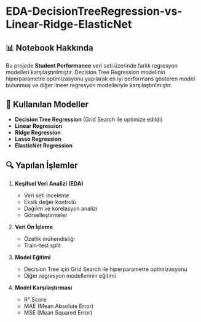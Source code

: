 # EDA-DecisionTreeRegression-vs-Linear-Ridge-ElasticNet

## 📊 Notebook Hakkında
Bu projede **Student Performance** veri seti üzerinde farklı regresyon modelleri karşılaştırılmıştır. Decision Tree Regression modelinin hiperparametre optimizasyonu yapılarak en iyi performans gösteren model bulunmuş ve diğer lineer regresyon modelleriyle karşılaştırılmıştır.

## 🎯 Kullanılan Modeller
- **Decision Tree Regression** (Grid Search ile optimize edildi)
- **Linear Regression**
- **Ridge Regression**
- **Lasso Regression**
- **ElasticNet Regression**

## 🔍 Yapılan İşlemler
1. **Keşifsel Veri Analizi (EDA)**
   - Veri seti inceleme
   - Eksik değer kontrolü
   - Dağılım ve korelasyon analizi
   - Görselleştirmeler

2. **Veri Ön İşleme**
   - Özellik mühendisliği
   - Train-test split

3. **Model Eğitimi**
   - Decision Tree için Grid Search ile hiperparametre optimizasyonu
   - Diğer regresyon modellerinin eğitimi

4. **Model Karşılaştırması**
   - R² Score
   - MAE (Mean Absolute Error)
   - MSE (Mean Squared Error)
